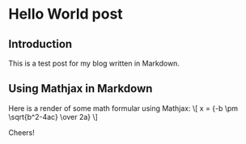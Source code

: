 # Hello World post 

## Introduction 
This is a test post for my blog written in Markdown.   

## Using Mathjax in Markdown  
Here is a render of some math formular using Mathjax: 
\\[ x = {-b \pm \sqrt{b^2-4ac} \over 2a} \\]

Cheers! 
